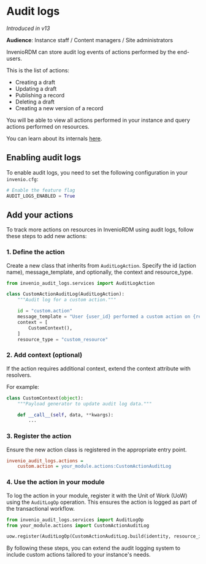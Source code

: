 # Audit logs

_Introduced in v13_

**Audience**: Instance staff / Content managers / Site administrators

InvenioRDM can store audit log events of actions performed by the end-users.

This is the list of actions:

- Creating a draft
- Updating a draft
- Publishing a record
- Deleting a draft
- Creating a new version of a record

You will be able to view all actions performed in your instance and query actions performed on resources.

You can learn about its internals [here](../../maintenance/internals/audit-logs.md).

## Enabling audit logs
To enable audit logs, you need to set the following configuration in your `invenio.cfg`:

```python
# Enable the feature flag
AUDIT_LOGS_ENABLED = True
```

## Add your actions
To track more actions on resources in InvenioRDM using audit logs, follow these steps to add new actions:

### 1. Define the action

Create a new class that inherits from `AuditLogAction`.
Specify the id (action name), message_template, and optionally, the context and resource_type.

```python
from invenio_audit_logs.services import AuditLogAction

class CustomActionAuditLog(AuditLogAction):
    """Audit log for a custom action."""

    id = "custom.action"
    message_template = "User {user_id} performed a custom action on {resource_id}."
    context = [
        CustomContext(),
    ]
    resource_type = "custom_resource"
```

### 2. Add context (optional)

If the action requires additional context, extend the context attribute with resolvers.

For example:

```python
class CustomContext(object):
    """Payload generator to update audit log data."""

    def __call__(self, data, **kwargs):
        ...
```

### 3. Register the action

Ensure the new action class is registered in the appropriate entry point.

```cfg
invenio_audit_logs.actions =
    custom.action = your_module.actions:CustomActionAuditLog

```

### 4. Use the action in your module

To log the action in your module, register it with the Unit of Work (UoW) using the `AuditLogOp` operation. This ensures the action is logged as part of the transactional workflow.

```python
from invenio_audit_logs.services import AuditLogOp
from your_module.actions import CustomActionAuditLog

uow.register(AuditLogOp(CustomActionAuditLog.build(identity, resource_id, ...)))
```

By following these steps, you can extend the audit logging system to include custom actions tailored to your instance's needs.
